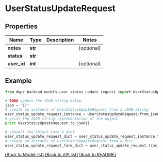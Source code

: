 # UserStatusUpdateRequest


## Properties
Name | Type | Description | Notes
------------ | ------------- | ------------- | -------------
**notes** | **str** |  | [optional] 
**status** | **str** |  | 
**user_id** | **int** |  | [optional] 

## Example

```python
from dupr_backend.models.user_status_update_request import UserStatusUpdateRequest

# TODO update the JSON string below
json = "{}"
# create an instance of UserStatusUpdateRequest from a JSON string
user_status_update_request_instance = UserStatusUpdateRequest.from_json(json)
# print the JSON string representation of the object
print UserStatusUpdateRequest.to_json()

# convert the object into a dict
user_status_update_request_dict = user_status_update_request_instance.to_dict()
# create an instance of UserStatusUpdateRequest from a dict
user_status_update_request_form_dict = user_status_update_request.from_dict(user_status_update_request_dict)
```
[[Back to Model list]](../README.md#documentation-for-models) [[Back to API list]](../README.md#documentation-for-api-endpoints) [[Back to README]](../README.md)



